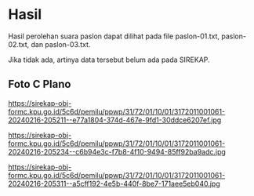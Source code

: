 # Hasil

Hasil perolehan suara paslon dapat dilihat pada file paslon-01.txt, paslon-02.txt, dan paslon-03.txt.

Jika tidak ada, artinya data tersebut belum ada pada SIREKAP.

## Foto C Plano

https://sirekap-obj-formc.kpu.go.id/5c6d/pemilu/ppwp/31/72/01/10/01/3172011001061-20240216-205211--e77a1804-374d-467e-9fd1-30ddce6207ef.jpg

https://sirekap-obj-formc.kpu.go.id/5c6d/pemilu/ppwp/31/72/01/10/01/3172011001061-20240216-205234--c6b94e3c-f7b8-4f10-9494-85ff92ba9adc.jpg

https://sirekap-obj-formc.kpu.go.id/5c6d/pemilu/ppwp/31/72/01/10/01/3172011001061-20240216-205311--a5cff192-4e5b-440f-8be7-171aee5eb040.jpg

